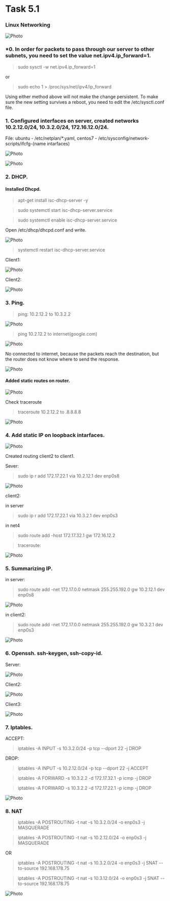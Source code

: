 # Task 5.1

### Linux Networking


![Photo](./screen/Screenshot_15.png)


### *0. In order for packets to pass through our server to other subnets, you need to set the value net.ipv4.ip_forward=1.

> sudo sysctl -w net.ipv4.ip_forward=1

or

> sudo echo 1 > /proc/sys/net/ipv4/ip_forward

Using either method above will not make the change persistent. To make sure the new setting survives a reboot, you need to edit the /etc/sysctl.conf file.

### 1. Configured interfaces on server, created networks 10.2.12.0/24, 10.3.2.0/24, 172.16.12.0/24.

File: ubuntu - /etc/netplan/*.yaml, centos7 - /etc/sysconfig/network-scripts/ifcfg-(name intarfaces)

![Photo](./screen/Screenshot_1.png)

![Photo](./screen/Screenshot_5.png)

### 2. DHCP.

#### Installed Dhcpd.

> apt-get install isc-dhcp-server -y 

> sudo systemctl start isc-dhcp-server.service

> sudo systemctl enable isc-dhcp-server.service


Open /etc/dhcp/dhcpd.conf and write.

![Photo](./screen/Screenshot_2.png)

> systemctl restart isc-dhcp-server.service

Client1:

![Photo](./screen/Screenshot_4.png)

Client2:

![Photo](./screen/Screenshot_3.png)

### 3. Ping.

> ping: 10.2.12.2 to 10.3.2.2

![Photo](./screen/Screenshot_6.png)



>ping 10.2.12.2 to internet(google.com)

![Photo](./screen/Screenshot_7.png)

No connected to internet, because the packets reach the destination, but the router does not know where to send the response.

![Photo](./screen/Screenshot_8.png)


#### Added static routes on router.

![Photo](./screen/Screenshot_router.png)

Сheck traceroute

> traceroute 10.2.12.2 to .8.8.8.8

![Photo](./screen/Screenshot_9.png)


### 4. Add static IP on loopback intarfaces.

![Photo](./screen/Screenshot_10.png)


Created routing client2 to client1.


Sever:

> sudo ip r add 172.17.22.1 via 10.2.12.1 dev enp0s8

![Photo](./screen/Screenshot_11.png)

client2:

in server

> sudo ip r add 172.17.22.1 via 10.3.2.1 dev enp0s3


in net4

> sudo route add -host 172.17.32.1 gw 172.16.12.2

> traceroute:

![Photo](./screen/Screenshot_12.png)

### 5. Summarizing IP.

in server:

> sudo route add -net 172.17.0.0 netmask 255.255.192.0 gw 10.2.12.1 dev enp0s8

![Photo](./screen/Screenshot_14.png)

in client2:

> sudo route add -net 172.17.0.0 netmask 255.255.192.0 gw 10.3.2.1 dev enp0s3

![Photo](./screen/Screenshot_13.png)


### 6. Openssh. ssh-keygen, ssh-copy-id.

Server:

![Photo](./screen/Screenshot_ssh.png)

Client2:

![Photo](./screen/Screenshot_ssh2.png)

Client3:

![Photo](./screen/Screenshot_ss3.png)


### 7. Iptables.

ACCEPT:

> iptables -A INPUT -s 10.3.2.0/24 -p tcp --dport 22 -j DROP

DROP:

> iptables -A INPUT -s 10.2.12.0/24 -p tcp --dport 22 -j ACCEPT

> iptables -A FORWARD -s 10.3.2.2 -d 172.17.32.1 -p icmp -j DROP

> iptables -A FORWARD -s 10.3.2.2 -d 172.17.22.1 -p icmp -j DROP

![Photo](./screen/Screenshot_iptables.png)

### 8. NAT

> iptables -A POSTROUTING -t nat -s 10.3.2.0/24 -o enp0s3 -j MASQUERADE

> iptables -A POSTROUTING -t nat -s 10.2.12.0/24 -o enp0s3 -j MASQUERADE

OR

> iptables -A POSTROUTING -t nat -s 10.3.2.0/24 -o enp0s3 -j SNAT --to-source 192.168.178.75

> iptables -A POSTROUTING -t nat -s 10.3.12.0/24 -o enp0s3 -j SNAT --to-source 192.168.178.75


![Photo](./screen/Screenshot_nat.png)
